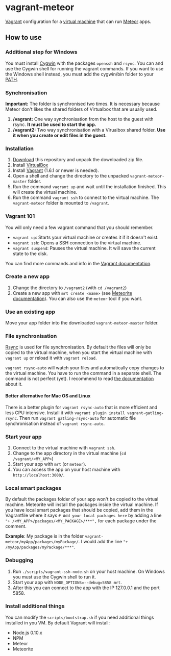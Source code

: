 vagrant-meteor
==============

[Vagrant](http://www.vagrantup.com/) configuration for a [virtual machine](http://en.wikipedia.org/wiki/Virtual_machine)
that can run [Meteor](https://www.meteor.com/) apps.

## How to use

### Additional step for Windows

You must install [Cygwin](http://www.cygwin.com/install.html) with the packages `openssh` and `rsync`.
You can and use the Cygwin shell for running the vagrant commands.
If you want to use the Windows shell instead, you must add the cygwin/bin folder to your [PATH](http://geekswithblogs.net/renso/archive/2009/10/21/how-to-set-the-windows-path-in-windows-7.aspx).

### Synchronisation

__Important:__ The folder is synchronised two times. It is necessary because Meteor don't likes the shared folders of
Virtualbox that are usually used.

1. __/vagrant:__ One way synchronisation from the host to the guest with rsync. __It must be used to start the app.__
2. __/vagrant2:__ Two way synchronisation with a Virualbox shared folder. __Use it when you create or edit files in the guest.__

### Installation

1. [Download](https://github.com/Sanjo/vagrant-meteor/archive/master.zip) this repository and unpack the downloaded zip file.
2. Install [VirtualBox](https://www.virtualbox.org/wiki/Downloads)
3. Install [Vagrant](http://www.vagrantup.com/downloads.html) (1.6.1 or newer is needed).
4. Open a shell and change the directory to the unpacked `vagrant-meteor-master` folder.
5. Run the command `vagrant up` and wait until the installation finished. This will create the virtual machine.
6. Run the command `vagrant ssh` to connect to the virtual machine. The `vagrant-meteor` folder is mounted to `/vagrant`.

### Vagrant 101

You will only need a few vagrant command that you should remember.

* `vagrant up`: Starts your virtual machine or creates it if it doesn't exist.
* `vagrant ssh`: Opens a SSH connection to the virtual machine.
* `vagrant suspend`: Pauses the virtual machine. It will save the current state to the disk.

You can find more commands and info in the [Vagrant documentation](http://docs.vagrantup.com/v2/cli/index.html).

### Create a new app

1. Change the directory to `/vagrant2` (with `cd /vagrant2`)
2. Create a new app with `mrt create <name>` (see [Meteorite documentation](https://github.com/oortcloud/meteorite/)).
   You can also use the `meteor` tool if you want.

### Use an existing app

Move your app folder into the downloaded `vagrant-meteor-master` folder.

### File synchronisation

[Rsync](http://docs.vagrantup.com/v2/synced-folders/rsync.html) is used for file synchronisation.
By default the files will only be copied to the virtual machine,
when you start the virtual machine with `vagrant up` or reload it with `vagrant reload`.

`vagrant rsync-auto` will watch your files and automatically copy changes to the virtual machine.
You have to run the command in a separate shell. The command is not perfect (yet).
I recommend to read [the documentation](http://docs.vagrantup.com/v2/cli/rsync-auto.html) about it.

#### Better alternative for Mac OS and Linux

There is a better plugin for `vagrant rsync-auto` that is more efficient and less CPU intensive.
Install it with `vagrant plugin install vagrant-gatling-rsync`.
Then run `vagrant gatling-rsync-auto` for automatic file synchronisation instead of `vagrant rsync-auto`.

### Start your app

1. Connect to the virtual machine with `vagrant ssh`.
1. Change to the app directory in the virtual machine (`cd /vagrant/<MY_APP>`)
2. Start your app with `mrt` (or `meteor`).
5. You can access the app on your host machine with `http://localhost:3000/`.

### Local smart packages

By default the packages folder of your app won't be copied to the virtual machine. Meteorite will install the packages inside the virtual machine.
If you have local smart packages that should be copied, add them in the Vagrantfile where it says
`# Add your local packages here` by adding a line `"+ /<MY_APP>/packages/<MY_PACKAGE>/***",` for each package under the comment.

__Example__: My package is in the folder `vagrant-meteor/myApp/packages/myPackage/`. I would add the line `"+ /myApp/packages/myPackage/***"`.

### Debugging

1. Run `./scripts/vagrant-ssh-node.sh` on your host machine. On Windows you must use the Cygwin shell to run it.
2. Start your app with `NODE_OPTIONS=--debug=5858 mrt`.
3. After this you can connect to the app with the IP 127.0.0.1 and the port 5858.

### Install additional things

You can modify the `scripts/bootstrap.sh` if you need additional things installed in you VM.
By default Vagrant will install:

* Node.js 0.10.x
* NPM
* Meteor
* Meteorite
